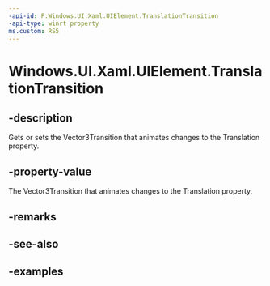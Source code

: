 ```yaml
---
-api-id: P:Windows.UI.Xaml.UIElement.TranslationTransition
-api-type: winrt property
ms.custom: RS5
---
```


<!-- Property syntax.
public Vector3Transition TranslationTransition { get;  set; }
-->

# Windows.UI.Xaml.UIElement.TranslationTransition

## -description
Gets or sets the Vector3Transition that animates changes to the Translation property.

## -property-value

The Vector3Transition that animates changes to the Translation property.

## -remarks

## -see-also

## -examples

